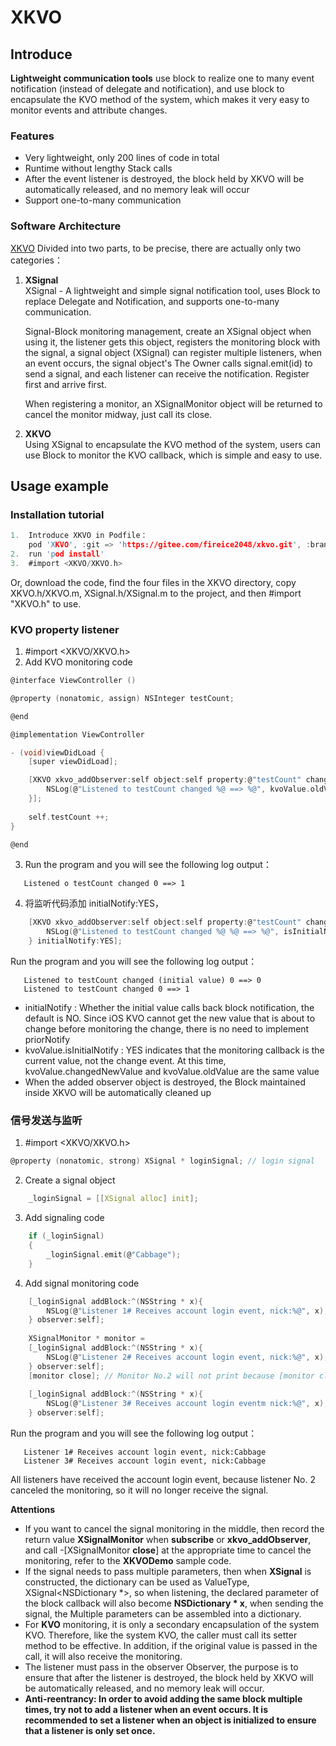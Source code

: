 # XKVO 


## Introduce 
**Lightweight communication tools** use block to realize one to many event notification (instead of delegate and notification), and use block to encapsulate the KVO method of the system, which makes it very easy to monitor events and attribute changes. 



### Features 
 * Very lightweight, only 200 lines of code in total 
 * Runtime without lengthy Stack calls 
 * After the event listener is destroyed, the block held by XKVO will be automatically released, and no memory leak will occur 
 * Support one-to-many communication 

### Software Architecture 
[XKVO](https://github.com/fireice2048/XKVO) Divided into two parts, to be precise, there are actually only two categories： 
1. **XSignal**  
   XSignal - A lightweight and simple signal notification tool, uses Block to replace Delegate and Notification, and supports one-to-many communication. 

   Signal-Block monitoring management, create an XSignal object when using it, the listener gets this object, registers the monitoring block with the signal, a signal object (XSignal) can register multiple listeners, when an event occurs, the signal object's The Owner calls signal.emit(id) to send a signal, and each listener can receive the notification. Register first and arrive first. 
   
   When registering a monitor, an XSignalMonitor object will be returned to cancel the monitor midway, just call its close.  
   
2. **XKVO**  
   Using XSignal to encapsulate the KVO method of the system, users can use Block to monitor the KVO callback, which is simple and easy to use. 
   

## Usage example

### Installation tutorial
```c
1.  Introduce XKVO in Podfile： 
    pod 'XKVO', :git => 'https://gitee.com/fireice2048/xkvo.git', :branch => 'master'
2.  run 'pod install'
3.  #import <XKVO/XKVO.h>
```
Or, download the code, find the four files in the XKVO directory, copy XKVO.h/XKVO.m, XSignal.h/XSignal.m to the project, and then #import "XKVO.h" to use. 
### KVO property listener

1.  #import  <XKVO/XKVO.h>
2.  Add KVO monitoring code

```c
@interface ViewController ()

@property (nonatomic, assign) NSInteger testCount;

@end

@implementation ViewController

- (void)viewDidLoad {
    [super viewDidLoad];

    [XKVO xkvo_addObserver:self object:self property:@"testCount" changedBlock:^(XKVOValue * _Nonnull kvoValue) {
        NSLog(@"Listened to testCount changed %@ ==> %@", kvoValue.oldValue, kvoValue.changedNewValue);
    }];
    
    self.testCount ++;
}

@end

```

3.  Run the program and you will see the following log output：
```
   Listened o testCount changed 0 ==> 1
```

4.  将监听代码添加 initialNotify:YES，
```c
    [XKVO xkvo_addObserver:self object:self property:@"testCount" changedBlock:^(XKVOValue * _Nonnull kvoValue) {
        NSLog(@"Listened to testCount changed %@ %@ ==> %@", isInitialNotify ? @"(initial value)" : @"", kvoValue.oldValue, kvoValue.changedNewValue);
    } initialNotify:YES];
```
Run the program and you will see the following log output：
```
   Listened to testCount changed (initial value) 0 ==> 0
   Listened to testCount changed 0 ==> 1
```
 * initialNotify : Whether the initial value calls back block notification, the default is NO. Since iOS KVO cannot get the new value that is about to change before monitoring the change, there is no need to implement priorNotify
 * kvoValue.isInitialNotify : YES indicates that the monitoring callback is the current value, not the change event. At this time, kvoValue.changedNewValue and kvoValue.oldValue are the same value
 * When the added observer object is destroyed, the Block maintained inside XKVO will be automatically cleaned up

### 信号发送与监听

1.  #import  <XKVO/XKVO.h>
```c
@property (nonatomic, strong) XSignal * loginSignal; // login signal
```
2.  Create a signal object
```c
    _loginSignal = [[XSignal alloc] init];
```
3.  Add signaling code
```c
    if (_loginSignal)
    {
        _loginSignal.emit(@"Cabbage");
    }
```
4.  Add signal monitoring code
```c
    [_loginSignal addBlock:^(NSString * x){
        NSLog(@"Listener 1# Receives account login event, nick:%@", x);
    } observer:self];
    
    XSignalMonitor * monitor =
    [_loginSignal addBlock:^(NSString * x){
        NSLog(@"Listener 2# Receives account login event, nick:%@", x); 
    } observer:self];
    [monitor close]; // Monitor No.2 will not print because [monitor close] is called
    
    [_loginSignal addBlock:^(NSString * x){
        NSLog(@"Listener 3# Receives account login eventm nick:%@", x);
    } observer:self];
```
Run the program and you will see the following log output：
```
   Listener 1# Receives account login event, nick:Cabbage
   Listener 3# Receives account login event, nick:Cabbage
```
All listeners have received the account login event, because listener No. 2 canceled the monitoring, so it will no longer receive the signal.

**Attentions**  
+ If you want to cancel the signal monitoring in the middle, then record the return value **XSignalMonitor** when **subscribe** or **xkvo_addObserver**, and call -[XSignalMonitor **close**] at the appropriate time to cancel the monitoring, refer to the **XKVODemo** sample code.
+ If the signal needs to pass multiple parameters, then when **XSignal** is constructed, the dictionary can be used as ValueType, XSignal<NSDictionary *>, so when listening, the declared parameter of the block callback will also become **NSDictionary * x**, when sending the signal, the Multiple parameters can be assembled into a dictionary.
+ For **KVO** monitoring, it is only a secondary encapsulation of the system KVO. Therefore, like the system KVO, the caller must call its setter method to be effective. In addition, if the original value is passed in the call, it will also receive the monitoring.
+ The listener must pass in the observer Observer, the purpose is to ensure that after the listener is destroyed, the block held by XKVO will be automatically released, and no memory leak will occur.
+ **Anti-reentrancy: In order to avoid adding the same block multiple times, try not to add a listener when an event occurs. It is recommended to set a listener when an object is initialized to ensure that a listener is only set once.**

